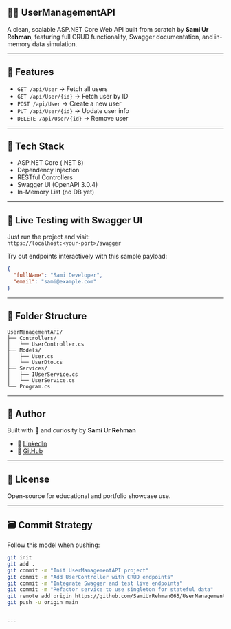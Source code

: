 
## 🧑‍💼 UserManagementAPI

A clean, scalable ASP.NET Core Web API built from scratch by **Sami Ur Rehman**, featuring full CRUD functionality, Swagger documentation, and in-memory data simulation.

---

## 🚀 Features

- `GET /api/User` → Fetch all users  
- `GET /api/User/{id}` → Fetch user by ID  
- `POST /api/User` → Create a new user  
- `PUT /api/User/{id}` → Update user info  
- `DELETE /api/User/{id}` → Remove user

---

## 🔧 Tech Stack

- ASP.NET Core (.NET 8)  
- Dependency Injection  
- RESTful Controllers  
- Swagger UI (OpenAPI 3.0.4)  
- In-Memory List (no DB yet)

---

## 🧪 Live Testing with Swagger UI

Just run the project and visit:  
`https://localhost:<your-port>/swagger`

Try out endpoints interactively with this sample payload:

```json
{
  "fullName": "Sami Developer",
  "email": "sami@example.com"
}
```

---

## 📂 Folder Structure

```
UserManagementAPI/
├── Controllers/
│   └── UserController.cs
├── Models/
│   ├── User.cs
│   └── UserDto.cs
├── Services/
│   ├── IUserService.cs
│   └── UserService.cs
└── Program.cs
```

---

## 👤 Author

Built with 💙 and curiosity by **Sami Ur Rehman**

- 🔗 [LinkedIn](https://www.linkedin.com/in/samiurrehman065)  
- 🔗 [GitHub](https://github.com/SamiUrRehman065)

---

## 💬 License

Open-source for educational and portfolio showcase use.

---

## 🗃️ Commit Strategy

Follow this model when pushing:

```bash
git init
git add .
git commit -m "Init UserManagementAPI project"
git commit -m "Add UserController with CRUD endpoints"
git commit -m "Integrate Swagger and test live endpoints"
git commit -m "Refactor service to use singleton for stateful data"
git remote add origin https://github.com/SamiUrRehman065/UserManagementAPI.git
git push -u origin main
```
```

---



